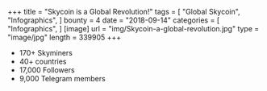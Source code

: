 +++
title = "Skycoin is a Global Revolution!"
tags = [
    "Global Skycoin",
    "Infographics",
]
bounty = 4
date = "2018-09-14"
categories = [
    "Infographics",
]
[image]
    url = "img/Skycoin-a-global-revolution.jpg"
    type = "image/jpg"
    length = 339905
+++

* 170+ Skyminers
* 40+ countries
* 17,000 Followers
* 9,000 Telegram members
